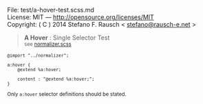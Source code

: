 File:      test/a-hover-test.scss.md  
License:   MIT — http://opensource.org/licenses/MIT  
Copyright: ( C ) 2014 Stefano F. Rausch < stefano@rausch-e.net >

> **A Hover** : Single Selector Test  
> <small> see [normalizer.scss](../_normalizer.scss.md) </smalll>

    @import "../normalizer";

    a:hover {
        @extend %a:hover;

        content : "@extend %a:hover;";
    }

Only `a:hover` selector definitions should be stated.
